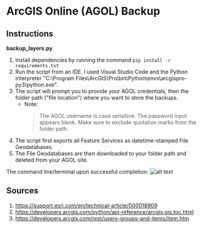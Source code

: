 
# ArcGIS Online (AGOL) Backup

<!-- ## Scripts 

1. updateFromKML.py is for appending new KML point data to point feature classes and layers. It applies the following methods to an open ArcGIS Pro project:
    -   removeExisting() - Removes intermediate data from input
    -   kmlToFC() - Converts KML file to appropriately projected feature class (FC)
    -   appendTo() - Appends the new FC to a master FC  
    -   appendToFL() - Appends the new FC to the correct Feature Layer/Service in an ArcGIS Online (AGOL) website

2. exportToPDF.py is a script tool that exports all of the layouts from your ArcGIS Pro project into PDFs.  -->

## Instructions

**backup_layers.py**

1. Install dependencies by running the command ```pip install -r requirements.txt```
2. Run the script from an IDE. I used Visual Studio Code and the Python interpreter "C:\Program Files\ArcGIS\Pro\bin\Python\envs\arcgispro-py3\python.exe".
3. The script will prompt you to provide your AGOL credentials, then the folder path ("file location") where you want to store the backups. 
    - Note: 
        > The AGOL username is case sensitive. The password input appears blank. 
        > Make sure to exclude quotation marks from the folder path.
4. The script first exports all Feature Services as datetime-stamped File Geodatabases.
5. The File Geodatabases are then downloaded to your folder path and deleted from your AGOL site. 

The command line/terminal upon successful completion:
![alt text](https://i.imgur.com/aUrV1hN.jpg)

## Sources

1. https://support.esri.com/en/technical-article/000018909 
2. https://developers.arcgis.com/python/api-reference/arcgis.gis.toc.html 
3. https://developers.arcgis.com/rest/users-groups-and-items/item.htm
